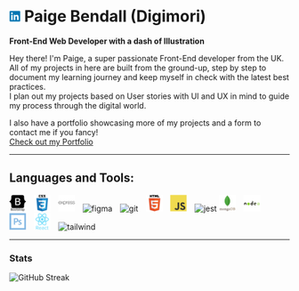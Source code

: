 # [<svg xmlns="http://www.w3.org/2000/svg" width="20" height="20" viewBox="0 0 128 128"><path fill="#0076b2" d="M116 3H12a8.91 8.91 0 0 0-9 8.8v104.42a8.91 8.91 0 0 0 9 8.78h104a8.93 8.93 0 0 0 9-8.81V11.77A8.93 8.93 0 0 0 116 3z"/><path fill="#fff" d="M21.06 48.73h18.11V107H21.06zm9.06-29a10.5 10.5 0 1 1-10.5 10.49a10.5 10.5 0 0 1 10.5-10.49m20.41 29h17.36v8h.24c2.42-4.58 8.32-9.41 17.13-9.41C103.6 47.28 107 59.35 107 75v32H88.89V78.65c0-6.75-.12-15.44-9.41-15.44s-10.87 7.36-10.87 15V107H50.53z"/></svg>](https://www.linkedin.com/in/paige-bendall-b1a8a424a/) Paige Bendall (Digimori)

**Front-End Web Developer with a dash of Illustration**

Hey there! I'm Paige, a super passionate Front-End developer from the UK.  
All of my projects in here are built from the ground-up, step by step to document my learning journey and keep myself in check with the latest best practices.  
I plan out my projects based on User stories with UI and UX in mind to guide my process through the digital world.
<br />

I also have a portfolio showcasing more of my projects and a form to contact me if you fancy!  
[Check out my Portfolio](https://digimoridevelopment.co.uk/)

<hr>

<p align="left">

## Languages and Tools:

<img src="https://raw.githubusercontent.com/devicons/devicon/master/icons/bootstrap/bootstrap-plain-wordmark.svg" alt="bootstrap" style="padding-right: 10px;" width="30" height="30"/> 
<img src="https://raw.githubusercontent.com/devicons/devicon/master/icons/css3/css3-original-wordmark.svg" alt="css3" style="padding-right: 10px;" width="30" height="30"/> 
<img src="https://raw.githubusercontent.com/devicons/devicon/master/icons/express/express-original-wordmark.svg" alt="express" style="padding-right: 10px;" width="30" height="30"/> 
<img src="https://www.vectorlogo.zone/logos/figma/figma-icon.svg" alt="figma" style="padding-right: 10px;" width="30" height="30"/> 
<img src="https://www.vectorlogo.zone/logos/git-scm/git-scm-icon.svg" alt="git" style="padding-right: 10px;" width="30" height="30"/>  
<img src="https://raw.githubusercontent.com/devicons/devicon/master/icons/html5/html5-original-wordmark.svg" alt="html5" style="padding-right: 10px;" width="30" height="30"/> 
<img src="https://raw.githubusercontent.com/devicons/devicon/master/icons/javascript/javascript-original.svg" alt="javascript" style="padding-right: 10px;" width="30" height="30"/> 
<img src="https://www.vectorlogo.zone/logos/jestjsio/jestjsio-icon.svg" alt="jest" width="30" height="30"/>
<img src="https://raw.githubusercontent.com/devicons/devicon/master/icons/mongodb/mongodb-original-wordmark.svg" alt="mongodb" style="padding-right: 10px;" width="30" height="30"/> 
<img src="https://raw.githubusercontent.com/devicons/devicon/master/icons/nodejs/nodejs-original-wordmark.svg" alt="nodejs" style="padding-right: 10px;" width="30" height="30"/> 
<img src="https://raw.githubusercontent.com/devicons/devicon/master/icons/photoshop/photoshop-line.svg" alt="photoshop" style="padding-right: 10px;" width="30" height="30"/>  
<img src="https://raw.githubusercontent.com/devicons/devicon/master/icons/react/react-original-wordmark.svg" alt="react" style="padding-right: 10px;" width="30" height="30"/> 
<img src="https://www.vectorlogo.zone/logos/tailwindcss/tailwindcss-icon.svg" alt="tailwind" style="padding-right: 10px;" width="30" height="30"/>  </p>

<hr>

### Stats

![GitHub Streak](https://streak-stats.demolab.com?user=digimori&theme=gruvbox&border_radius=4.5)
